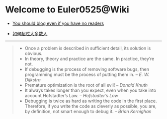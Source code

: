# Welcome to Euler0525@Wiki

- [You should blog even if you have no readers](http://nathanmarz.com/blog/you-should-blog-even-if-you-have-no-readers.html)

- [如何超过大多数人](https://coolshell.cn/articles/19464.html)

---

> - Once a problem is described in sufficient detail, its solution is obvious.
> - In theory, theory and practice are the same. In practice, they’re not.
> - If debugging is the process of removing software bugs, then programming must be the process of putting them in.  *– E. W. Dijkstra*
> - Premature optimization is the root of all evil!  *– Donald Knuth*
> - It always takes longer than you expect, even when you take into account Hofstadter’s Law.  *– Hofstadter’s Law*
> - Debugging is twice as hard as writing the code in the first place. Therefore, if you write the code as cleverly as possible, you are, by definition, not smart enough to debug it.  *– Brian Kernighan*
